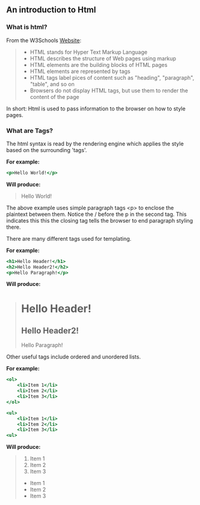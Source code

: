 An introduction to Html
-------------
### What is html?
From the W3Schools [Website][0]:

> * HTML stands for Hyper Text Markup Language
> * HTML describes the structure of Web pages using markup
> * HTML elements are the building blocks of HTML pages
> * HTML elements are represented by tags
> * HTML tags label pices of content such as "heading", "paragraph", "table", and so on
> * Browsers do not display HTML tags, but use them to render the content of the page

In short: Html is used to pass information to the browser on how to style pages.

### What are Tags?
The html syntax is read by the rendering engine which applies the style based on the surrounding 'tags'.

**For example:**

```{.html caption="Hello World"}
<p>Hello World!</p>
```

**Will produce:**

> <p>Hello World!</p>

The above example uses simple paragraph tags \<p\> to enclose the plaintext between them.
Notice the \/ before the p in the second tag.
This indicates this this the closing tag tells the browser to end paragraph styling there.

There are many different tags used for templating.

**For example:**

```{.html caption="Hello Headers"}
<h1>Hello Header!</h1>
<h2>Hello Header2!</h2>
<p>Hello Paragraph!</p>
```

**Will produce:**

> <h1>Hello Header!</h1>
> <h2>Hello Header2!</h2>
> <p>Hello Paragraph!</p>

Other useful tags include ordered and unordered lists.

**For example:**

```{.html caption="Lists"}
<ol>
	<li>Item 1</li>
	<li>Item 2</li>
	<li>Item 3</li>
</ol>

<ul>
	<li>Item 1</li>
	<li>Item 2</li>
	<li>Item 3</li>
<ul>
```

**Will produce:**

><ol>
>	<li>Item 1</li>
>	<li>Item 2</li>
>	<li>Item 3</li>
></ol>
>
><ul>
>	<li>Item 1</li>
>	<li>Item 2</li>
>	<li>Item 3</li>
><ul> 







[0]: https://www.w3schools.com/html/html_intro.asp "W3Schools"

